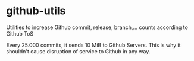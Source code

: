# github-utils
Utilities to increase Github commit, release, branch,... counts according to Github ToS

Every 25.000 commits, it sends 10 MiB to Github Servers. This is why it shouldn't cause disruption of service to Github in any way.
